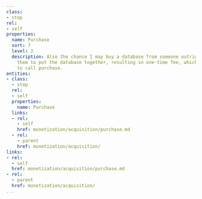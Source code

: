```yaml
---
class:
- stop
rel:
- self
properties:
  name: Purchase
  sort: 7
  level: 2
  description: Also the chance I may buy a database from someone outright, or pay
    them to put the database together, resulting in one-time fee, which I'm going
    to call purchase.
entities:
- class:
  - stop
  rel:
  - self
  properties:
    name: Purchase
  links:
  - rel:
    - self
    href: monetization/acquisition/purchase.md
  - rel:
    - parent
    href: monetization/acquisition/
links:
- rel:
  - self
  href: monetization/acquisition/purchase.md
- rel:
  - parent
  href: monetization/acquisition/
...
```

